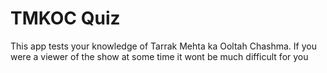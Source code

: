 # TMKOC Quiz

This app tests your knowledge of Tarrak Mehta ka Ooltah Chashma. If you were a viewer of the show at some time it wont be much difficult for you
